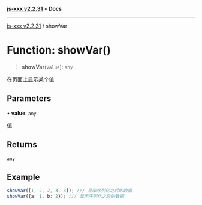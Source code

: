 [**js-xxx v2.2.31**](../README.md) • **Docs**

***

[js-xxx v2.2.31](../README.md) / showVar

# Function: showVar()

> **showVar**(`value`): `any`

在页面上显示某个值

## Parameters

• **value**: `any`

值

## Returns

`any`

## Example

```ts
showVar([1, 2, 2, 3, 3]); /// 显示序列化之后的数据
showVar({a: 1, b: 2}); /// 显示序列化之后的数据
```
